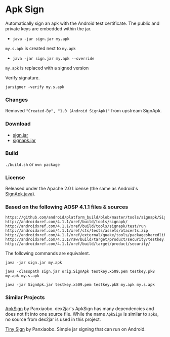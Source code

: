# Apk Sign

Automatically sign an apk with the Android test certificate. The public and private keys are embedded within the jar.

- `java -jar sign.jar my.apk` 

`my.s.apk` is created next to `my.apk`

- `java -jar sign.jar my.apk --override` 

`my.apk` is replaced with a signed version

Verify signature.

`jarsigner -verify my.s.apk`

### Changes

Removed `"Created-By", "1.0 (Android SignApk)"` from upstream SignApk.

### Download
- [sign.jar](https://github.com/Myself5/sign/raw/master/dist/sign.jar)
- [signapk.jar](https://github.com/Myself5/sign/raw/master/dist/signapk.jar)

### Build
`./build.sh` or `mvn package`

### License
Released under the Apache 2.0 License (the same as Android's [SignApk.java](https://github.com/android/platform_build/blob/master/tools/signapk/SignApk.java)).

### Based on the following AOSP 4.1.1 files & sources

```
https://github.com/android/platform_build/blob/master/tools/signapk/SignApk.java
http://androidxref.com/4.1.1/xref/build/tools/signapk/
http://androidxref.com/4.1.1/xref/build/tools/signapk/test/run
http://androidxref.com/4.1.1/xref/cts/tests/assets/otacerts.zip
http://androidxref.com/4.1.1/xref/external/quake/tools/packagesharedlib#11
http://androidxref.com/4.1.1/raw/build/target/product/security/testkey.pk8
http://androidxref.com/4.1.1/xref/build/target/product/security/
```

The following commands are equivalent.

`java -jar sign.jar my.apk`

`java -classpath sign.jar orig.SignApk testkey.x509.pem testkey.pk8 my.apk my.s.apk`

`java -jar SignApk.jar testkey.x509.pem testkey.pk8 my.apk my.s.apk`

### Similar Projects

[ApkSign](http://code.google.com/p/dex2jar/source/browse/dex-tools/src/main/java/com/googlecode/dex2jar/tools/ApkSign.java) by Panxiaobo. dex2jar's ApkSign has many dependencies and does not fit into one source file. While the name `ApkSign` is similar to `apks`, no source from dex2jar is used in this project.

[Tiny Sign](http://code.google.com/p/tiny-sign/) by Panxiaobo. Simple jar signing that can run on Android.
